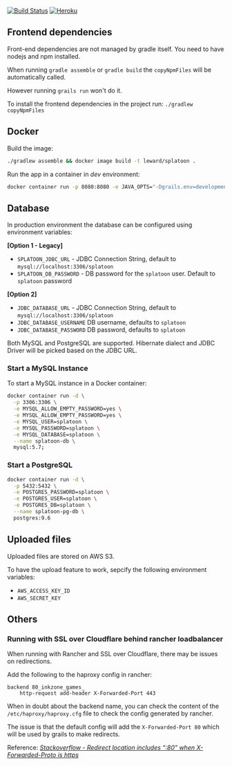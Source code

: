 [![Build Status](https://travis-ci.org/Leward/splatoon.svg?branch=master)](https://travis-ci.org/Leward/splatoon)
[![Heroku](https://heroku-badge.herokuapp.com/?style=flat&app=splatoon-portal)](https://splatoon-portal.herokuapp.com/)

## Frontend dependencies

Front-end dependencies are not managed by gradle itself. 
You need to have nodejs and npm installed.

When running `gradle assemble` or `gradle build` the `copyNpmFiles` 
will be automatically called. 

However running `grails run` won't do it. 

To install the frontend dependencies in the project run: `./gradlew copyNpmFiles`

## Docker

Build the image:
```bash
./gradlew assemble && docker image build -t leward/splatoon .
```

Run the app in a container in *dev* environment:
```bash
docker container run -p 8080:8080 -e JAVA_OPTS="-Dgrails.env=development" leward/splatoon
```

## Database 

In production environment the database can be configured using environment variables:

**[Option 1 - Legacy]**
* `SPLATOON_JDBC_URL` - JDBC Connection String, default to `mysql://localhost:3306/splatoon`
* `SPLATOON_DB_PASSWORD` - DB password for the `splatoon` user. Default to `splatoon` password

**[Option 2]**
* `JDBC_DATABASE_URL`  - JDBC Connection String, default to `mysql://localhost:3306/splatoon`
* `JDBC_DATABASE_USERNAME` DB username, defaults to `splatoon`
* `JDBC_DATABASE_PASSWORD` DB password, defaults to `splatoon`

Both MySQL and PostgreSQL are supported. Hibernate dialect and JDBC Driver will be picked based
on the JDBC URL.

### Start a MySQL Instance

To start a MySQL instance in a Docker container: 
```bash
docker container run -d \
  -p 3306:3306 \
  -e MYSQL_ALLOW_EMPTY_PASSWORD=yes \
  -e MYSQL_ALLOW_EMPTY_PASSWORD=yes \
  -e MYSQL_USER=splatoon \
  -e MYSQL_PASSWORD=splatoon \
  -e MYSQL_DATABASE=splatoon \
  --name splatoon-db \
  mysql:5.7;
```

### Start a PostgreSQL

```bash
docker container run -d \
  -p 5432:5432 \
  -e POSTGRES_PASSWORD=splatoon \
  -e POSTGRES_USER=splatoon \
  -e POSTGRES_DB=splatoon \
  --name splatoon-pg-db \
  postgres:9.6
```

## Uploaded files

Uploaded files are stored on AWS S3.
 
To have the upload feature to work, sepcify the following environment variables: 
* `AWS_ACCESS_KEY_ID`
* `AWS_SECRET_KEY`

## Others

### Running with SSL over Cloudflare behind rancher loadbalancer

When running with Rancher and SSL over Cloudflare, there may be issues on 
redirections. 

Add the following to the haproxy config in rancher:

```
backend 80_inkzone_games_
    http-request add-header X-Forwarded-Port 443
```

When in doubt about the backend name, you can check the content of the 
`/etc/haproxy/haproxy.cfg` file to check the config generated by rancher. 

The issue is that the default config will add the `X-Forwarded-Port 80` which will 
be used by grails to make redirects. 

Reference: 
*[Stackoverflow - Redirect location includes “:80” when X-Forwarded-Proto is https](https://stackoverflow.com/questions/34442944/redirect-location-includes-80-when-x-forwarded-proto-is-https)*
